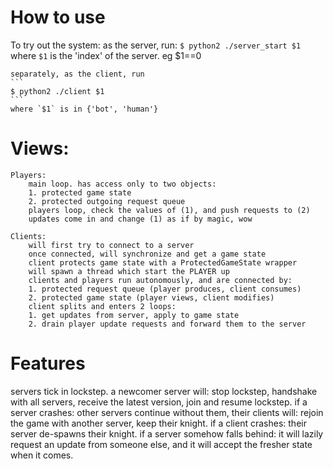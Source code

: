 # How to use

To try out the system:
    as the server, run:
    ```
    $ python2 ./server_start $1
    ```
    where `$1` is the 'index' of the server. eg $1==0

    separately, as the client, run
    ```
    $ python2 ./client $1
    ```
    where `$1` is in {'bot', 'human'}


# Views:
    Players:
        main loop. has access only to two objects:
        1. protected game state
        2. protected outgoing request queue
        players loop, check the values of (1), and push requests to (2)
        updates come in and change (1) as if by magic, wow

    Clients:
        will first try to connect to a server
        once connected, will synchronize and get a game state
        client protects game state with a ProtectedGameState wrapper
        will spawn a thread which start the PLAYER up
        clients and players run autonomously, and are connected by:
        1. protected request queue (player produces, client consumes)
        2. protected game state (player views, client modifies)
        client splits and enters 2 loops:
        1. get updates from server, apply to game state
        2. drain player update requests and forward them to the server


# Features
servers tick in lockstep.
a newcomer server will:
    stop lockstep,
    handshake with all servers,
    receive the latest version,
    join and resume lockstep.
if a server crashes:
    other servers continue without them,
    their clients will:
        rejoin the game with another server,
        keep their knight.
if a client crashes:
    their server de-spawns their knight.
if a server somehow falls behind:
    it will lazily request an update from someone else,
    and it will accept the fresher state when it comes.
